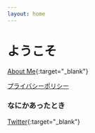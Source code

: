 ```yaml
---
layout: home
---
```

# ようこそ
[About Me](https://theoria24.github.io/twipro/){:target="_blank"}

[プライバシーポリシー](https://theoria24.github.io/privacy-policy.html)

### なにかあったとき
[Twitter](https://twitter.com/_theoria){:target="_blank"}
